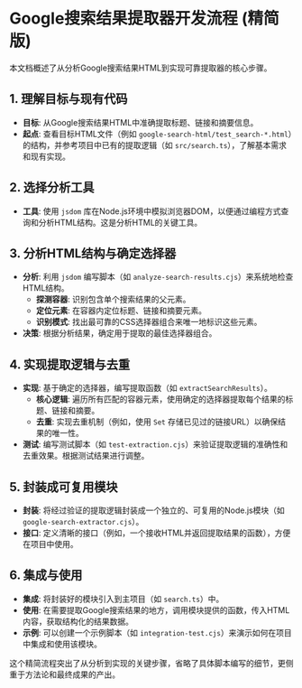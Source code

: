 # Google搜索结果提取器开发流程 (精简版)

本文档概述了从分析Google搜索结果HTML到实现可靠提取器的核心步骤。

## 1. 理解目标与现有代码

*   **目标**: 从Google搜索结果HTML中准确提取标题、链接和摘要信息。
*   **起点**: 查看目标HTML文件（例如 `google-search-html/test_search-*.html`）的结构，并参考项目中已有的提取逻辑（如 `src/search.ts`），了解基本需求和现有实现。

## 2. 选择分析工具

*   **工具**: 使用 `jsdom` 库在Node.js环境中模拟浏览器DOM，以便通过编程方式查询和分析HTML结构。这是分析HTML的关键工具。

## 3. 分析HTML结构与确定选择器

*   **分析**: 利用 `jsdom` 编写脚本（如 `analyze-search-results.cjs`）来系统地检查HTML结构。
    *   **探测容器**: 识别包含单个搜索结果的父元素。
    *   **定位元素**: 在容器内定位标题、链接和摘要元素。
    *   **识别模式**: 找出最可靠的CSS选择器组合来唯一地标识这些元素。
*   **决策**: 根据分析结果，确定用于提取的最佳选择器组合。

## 4. 实现提取逻辑与去重

*   **实现**: 基于确定的选择器，编写提取函数（如 `extractSearchResults`）。
    *   **核心逻辑**: 遍历所有匹配的容器元素，使用确定的选择器提取每个结果的标题、链接和摘要。
    *   **去重**: 实现去重机制（例如，使用 `Set` 存储已见过的链接URL）以确保结果的唯一性。
*   **测试**: 编写测试脚本（如 `test-extraction.cjs`）来验证提取逻辑的准确性和去重效果。根据测试结果进行调整。

## 5. 封装成可复用模块

*   **封装**: 将经过验证的提取逻辑封装成一个独立的、可复用的Node.js模块（如 `google-search-extractor.cjs`）。
*   **接口**: 定义清晰的接口（例如，一个接收HTML并返回提取结果的函数），方便在项目中使用。

## 6. 集成与使用

*   **集成**: 将封装好的模块引入到主项目（如 `search.ts`）中。
*   **使用**: 在需要提取Google搜索结果的地方，调用模块提供的函数，传入HTML内容，获取结构化的结果数据。
*   **示例**: 可以创建一个示例脚本（如 `integration-test.cjs`）来演示如何在项目中集成和使用该模块。

这个精简流程突出了从分析到实现的关键步骤，省略了具体脚本编写的细节，更侧重于方法论和最终成果的产出。